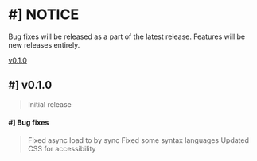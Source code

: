 # #] NOTICE
Bug fixes will be released as a part of the latest release. Features will be new releases entirely.

[v0.1.0](#-v0.1.0)

## #] v0.1.0
> Initial release
#### #] Bug fixes
> Fixed async load to by sync
> Fixed some syntax languages
> Updated CSS for accessibility

